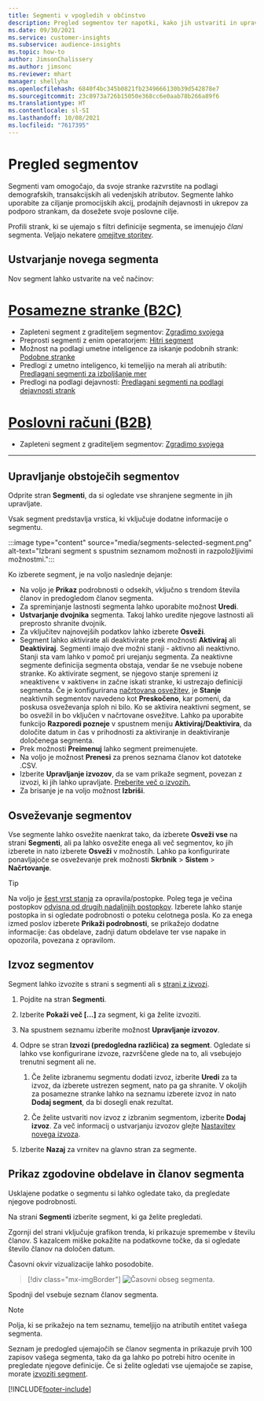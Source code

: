 ```yaml
---
title: Segmenti v vpogledih v občinstvo
description: Pregled segmentov ter napotki, kako jih ustvariti in upravljati.
ms.date: 09/30/2021
ms.service: customer-insights
ms.subservice: audience-insights
ms.topic: how-to
author: JimsonChalissery
ms.author: jimsonc
ms.reviewer: mhart
manager: shellyha
ms.openlocfilehash: 6840f4bc345b0821fb2349666130b39d542878e7
ms.sourcegitcommit: 23c8973a726b15050e368cc6e0aab78b266a89f6
ms.translationtype: HT
ms.contentlocale: sl-SI
ms.lasthandoff: 10/08/2021
ms.locfileid: "7617395"
---
```

# <a name="segments-overview"></a>Pregled segmentov

Segmenti vam omogočajo, da svoje stranke razvrstite na podlagi demografskih, transakcijskih ali vedenjskih atributov. Segmente lahko uporabite za ciljanje promocijskih akcij, prodajnih dejavnosti in ukrepov za podporo strankam, da dosežete svoje poslovne cilje.

Profili strank, ki se ujemajo s filtri definicije segmenta, se imenujejo *člani* segmenta. Veljajo nekatere [omejitve storitev](service-limits.md).

## <a name="create-a-new-segment"></a>Ustvarjanje novega segmenta

Nov segment lahko ustvarite na več načinov: 

# <a name="individual-customers-b2c"></a>[Posamezne stranke (B2C)](#tab/b2c)

- Zapleteni segment z graditeljem segmentov: [Zgradimo svojega](segment-builder.md#create-a-new-segment) 
- Preprosti segmenti z enim operatorjem: [Hitri segment](segment-builder.md#quick-segments) 
- Možnost na podlagi umetne inteligence za iskanje podobnih strank: [Podobne stranke](find-similar-customer-segments.md) 
- Predlogi z umetno inteligenco, ki temeljijo na merah ali atributih: [Predlagani segmenti za izboljšanje mer](suggested-segments.md) 
- Predlogi na podlagi dejavnosti: [Predlagani segmenti na podlagi dejavnosti strank](suggested-segments-activity.md) 

# <a name="business-accounts-b2b"></a>[Poslovni računi (B2B)](#tab/b2b)

- Zapleteni segment z graditeljem segmentov: [Zgradimo svojega](segment-builder.md#create-a-new-segment)

---

## <a name="manage-existing-segments"></a>Upravljanje obstoječih segmentov

Odprite stran **Segmenti**, da si ogledate vse shranjene segmente in jih upravljate.

Vsak segment predstavlja vrstica, ki vključuje dodatne informacije o segmentu.

:::image type="content" source="media/segments-selected-segment.png" alt-text="Izbrani segment s spustnim seznamom možnosti in razpoložljivimi možnostmi.":::

Ko izberete segment, je na voljo naslednje dejanje:

- Na voljo je **Prikaz** podrobnosti o odsekih, vključno s trendom števila članov in predogledom članov segmenta.
- Za spreminjanje lastnosti segmenta lahko uporabite možnost **Uredi**.
- **Ustvarjanje dvojnika** segmenta. Takoj lahko uredite njegove lastnosti ali preprosto shranite dvojnik.
- Za vključitev najnovejših podatkov lahko izberete **Osveži**.
- Segment lahko aktivirate ali deaktivirate prek možnosti **Aktiviraj** ali **Deaktiviraj**. Segmenti imajo dve možni stanji - aktivno ali neaktivno. Stanji sta vam lahko v pomoč pri urejanju segmenta. Za neaktivne segmente definicija segmenta obstaja, vendar še ne vsebuje nobene stranke. Ko aktivirate segment, se njegovo stanje spremeni iz »neaktiven« v »aktiven« in začne iskati stranke, ki ustrezajo definiciji segmenta. Če je konfigurirana [načrtovana osvežitev](system.md#schedule-tab), je **Stanje** neaktivnih segmentov navedeno kot **Preskočeno**, kar pomeni, da poskusa osveževanja sploh ni bilo. Ko se aktivira neaktivni segment, se bo osvežil in bo vključen v načrtovane osvežitve.
  Lahko pa uporabite funkcijo **Razporedi pozneje** v spustnem meniju **Aktiviraj/Deaktivira**, da določite datum in čas v prihodnosti za aktiviranje in deaktiviranje določenega segmenta.
- Prek možnosti **Preimenuj** lahko segment preimenujete.
- Na voljo je možnost **Prenesi** za prenos seznama članov kot datoteke .CSV.
- Izberite **Upravljanje izvozov**, da se vam prikaže segment, povezan z izvozi, ki jih lahko upravljate. [Preberite več o izvozih.](export-destinations.md)
- Za brisanje je na voljo možnost **Izbriši**.

## <a name="refresh-segments"></a>Osveževanje segmentov

Vse segmente lahko osvežite naenkrat tako, da izberete **Osveži vse** na strani **Segmenti**, ali pa lahko osvežite enega ali več segmentov, ko jih izberete in nato izberete **Osveži** v možnostih. Lahko pa konfigurirate ponavljajoče se osveževanje prek možnosti **Skrbnik** > **Sistem** > **Načrtovanje**.

> [!TIP]
> Na voljo je [šest vrst stanja](system.md#status-types) za opravila/postopke. Poleg tega je večina postopkov [odvisna od drugih nadaljnjih postopkov](system.md#refresh-policies). Izberete lahko stanje postopka in si ogledate podrobnosti o poteku celotnega posla. Ko za enega izmed poslov izberete **Prikaži podrobnosti**, se prikažejo dodatne informacije: čas obdelave, zadnji datum obdelave ter vse napake in opozorila, povezana z opravilom.

## <a name="export-segments"></a>Izvoz segmentov

Segment lahko izvozite s strani s segmenti ali s [strani z izvozi](export-destinations.md). 

1. Pojdite na stran **Segmenti**.

1. Izberite **Pokaži več [...]** za segment, ki ga želite izvoziti.

1. Na spustnem seznamu izberite možnost **Upravljanje izvozov**.

1. Odpre se stran **Izvozi (predogledna različica) za segment**. Ogledate si lahko vse konfigurirane izvoze, razvrščene glede na to, ali vsebujejo trenutni segment ali ne.

   1. Če želite izbranemu segmentu dodati izvoz, izberite **Uredi** za ta izvoz, da izberete ustrezen segment, nato pa ga shranite. V okoljih za posamezne stranke lahko na seznamu izberete izvoz in nato **Dodaj segment**, da bi dosegli enak rezultat.

   1. Če želite ustvariti nov izvoz z izbranim segmentom, izberite **Dodaj izvoz**. Za več informacij o ustvarjanju izvozov glejte [Nastavitev novega izvoza](export-destinations.md#set-up-a-new-export).

1. Izberite **Nazaj** za vrnitev na glavno stran za segmente.

## <a name="view-processing-history-and-segment-members"></a>Prikaz zgodovine obdelave in članov segmenta

Usklajene podatke o segmentu si lahko ogledate tako, da pregledate njegove podrobnosti.

Na strani **Segmenti** izberite segment, ki ga želite pregledati.

Zgornji del strani vključuje grafikon trenda, ki prikazuje spremembe v številu članov. S kazalcem miške pokažite na podatkovne točke, da si ogledate število članov na določen datum.

Časovni okvir vizualizacije lahko posodobite.

> [!div class="mx-imgBorder"]
> ![Časovni obseg segmenta.](media/segment-time-range.png "Časovni obseg segmenta")

Spodnji del vsebuje seznam članov segmenta.

> [!NOTE]
> Polja, ki se prikažejo na tem seznamu, temeljijo na atributih entitet vašega segmenta.
>
>Seznam je predogled ujemajočih se članov segmenta in prikazuje prvih 100 zapisov vašega segmenta, tako da ga lahko po potrebi hitro ocenite in pregledate njegove definicije. Če si želite ogledati vse ujemajoče se zapise, morate [izvoziti segment](export-destinations.md).

[!INCLUDE[footer-include](../includes/footer-banner.md)] 
